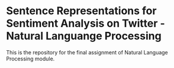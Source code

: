 # Sentence Representations for Sentiment Analysis on Twitter - Natural Languange Processing

This is the repository for the final assignment of Natural Language Processing module.
